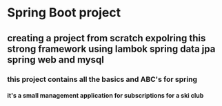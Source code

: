 # Spring Boot project 
## creating a project from scratch expolring this strong framework using lambok spring data jpa spring web and mysql
### this project contains all the basics and ABC's for spring 
#### it's a small management application for subscriptions for a ski club